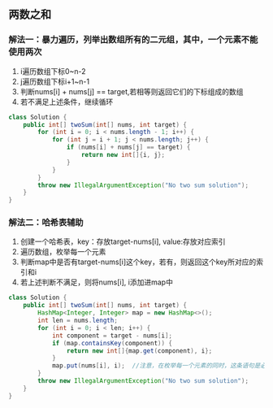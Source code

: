 ## 两数之和

### 解法一：暴力遍历，列举出数组所有的二元组，其中，一个元素不能使用两次

1. i遍历数组下标0~n-2
2. j遍历数组下标i+1~n-1
3. 判断nums[i] + nums[j] == target,若相等则返回它们的下标组成的数组
4. 若不满足上述条件，继续循环

~~~java
class Solution {
    public int[] twoSum(int[] nums, int target) {       
        for (int i = 0; i < nums.length - 1; i++) {
            for (int j = i + 1; j < nums.length; j++) {
                if (nums[i] + nums[j] == target) {
                    return new int[]{i, j};
                }
            }
        }
        throw new IllegalArgumentException("No two sum solution");
    }
} 
~~~


### 解法二：哈希表辅助

1. 创建一个哈希表，key：存放target-nums[i], value:存放对应索引
2. 遍历数组，枚举每一个元素
3. 判断map中是否有target-nums[i]这个key，若有，则返回这个key所对应的索引和i
4. 若上述判断不满足，则将nums[i], i添加进map中

~~~java
class Solution {
    public int[] twoSum(int[] nums, int target) {       
        HashMap<Integer, Integer> map = new HashMap<>();
        int len = nums.length;
        for (int i = 0; i < len; i++) {
            int component = target - nums[i];
            if (map.containsKey(component)) {
                return new int[]{map.get(component), i};
            }
            map.put(nums[i], i);  //注意，在枚举每一个元素的同时，这条语句是必然执行的
        }
        throw new IllegalArgumentException("No two sum solution");
    }
}
~~~

